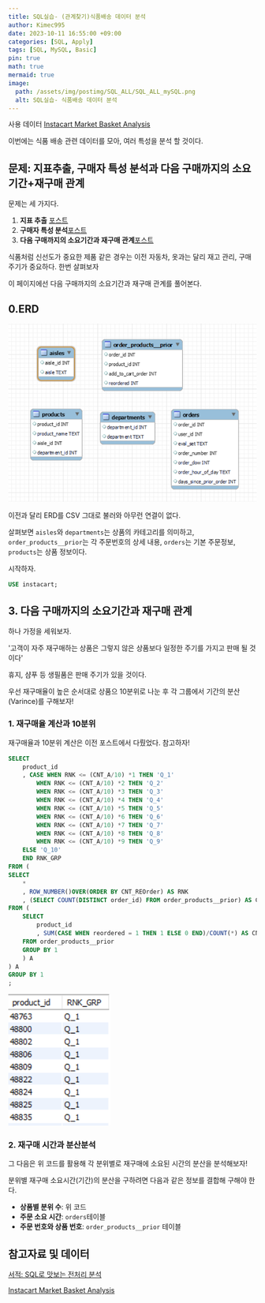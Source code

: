 ```yaml
---
title: SQL실습- (관계찾기)식품배송 데이터 분석
author: Kimec995
date: 2023-10-11 16:55:00 +09:00
categories: [SQL, Apply]
tags: [SQL, MySQL, Basic]
pin: true
math: true
mermaid: true
image: 
  path: /assets/img/postimg/SQL_ALL/SQL_ALL_mySQL.png
  alt: SQL실습- 식품배송 데이터 분석
---
```


사용 데이터 
[Instacart Market Basket Analysis](https://www.kaggle.com/competitions/instacart-market-basket-analysis/data)

이번에는 식품 배송 관련 데이터를 모아, 여러 특성을 분석 할 것이다.

## 문제: 지표추출, 구매자 특성 분석과 다음 구매까지의 소요기간+재구매 관계

문제는 세 가지다.

1. **지표 추출** [포스트](https://kimec995.github.io/posts/SQL-Q4-1/)
2. **구매자 특성 분석**[포스트](https://kimec995.github.io/posts/SQL-Q4-2/)
2. **다음 구매까지의 소요기간과 재구매 관계**[포스트](https://kimec995.github.io/posts/SQL-Q4-3/)

식품처럼 신선도가 중요한 제품 같은 경우는 이전 자동차, 옷과는 달리 재고 관리, 구매 주기가 중요하다. 한번 살펴보자

이 페이지에선 다음 구매까지의 소요기간과 재구매 관계를 풀어본다.

## 0.ERD
![image.png](/\assets\img\postimg\SQL_ALL\SQL_ALL_00_Instacart.png)

이전과 달리 ERD를 CSV 그대로 불러와 아무런 연결이 없다.

살펴보면 `aisles`와 `departments`는 상품의 카테고리를 의미하고, `order_products__prior`는 각 주문번호의 상세 내용, `orders`는 기본 주문정보, `products`는 상품 정보이다.

시작하자.
```sql
USE instacart;
```

## 3. 다음 구매까지의 소요기간과 재구매 관계

하나 가정을 세워보자.

'고객이 자주 재구매하는 상품은 그렇지 않은 상품보다 일정한 주기를 가지고 판매 될 것이다'

휴지, 샴푸 등 생필품은 판매 주기가 있을 것이다.

우선 재구매율이 높은 순서대로 상품으 10분위로 나눈 후 각 그룹에서 기간의 분산(Varince)를 구해보자!

### 1. 재구매율 계산과 10분위

재구매율과 10분위 계산은 이전 포스트에서 다뤘었다.
참고하자!

```sql
SELECT
	product_id
    , CASE WHEN RNK <= (CNT_A/10) *1 THEN 'Q_1'
		WHEN RNK <= (CNT_A/10) *2 THEN 'Q_2'
    	WHEN RNK <= (CNT_A/10) *3 THEN 'Q_3'
		WHEN RNK <= (CNT_A/10) *4 THEN 'Q_4'
		WHEN RNK <= (CNT_A/10) *5 THEN 'Q_5'
		WHEN RNK <= (CNT_A/10) *6 THEN 'Q_6'
		WHEN RNK <= (CNT_A/10) *7 THEN 'Q_7'
		WHEN RNK <= (CNT_A/10) *8 THEN 'Q_8'
		WHEN RNK <= (CNT_A/10) *9 THEN 'Q_9'
    ELSE 'Q_10'
    END RNK_GRP
FROM (
SELECT
	*
	, ROW_NUMBER()OVER(ORDER BY CNT_REOrder) AS RNK
    , (SELECT COUNT(DISTINCT order_id) FROM order_products__prior) AS CNT_A
FROM (
	SELECT
		product_id
		, SUM(CASE WHEN reordered = 1 THEN 1 ELSE 0 END)/COUNT(*) AS CNT_REOrder
	FROM order_products__prior
	GROUP BY 1
	) A
) A
GROUP BY 1
;
```

![image.png](/\assets\img\postimg\SQL_Q4\SQL_Q4_07.png)

### 2. 재구매 시간과 분산분석

그 다음은 위 코드를 활용해 각 분위별로 재구매에 소요된 시간의 분산을 분석해보자!

분위별 재구매 소요시간(기간)의 분산을 구하려면 다음과 같은 정보를 결합해 구해야 한다.

- **상품별 분위 수**: 위 코드
- **주문 소요 시간**: `orders`테이블
- **주문 번호와 상품 번호**: `order_products__prior` 테이블


## 참고자료 및 데이터

[서적: SQL로 맛보는 전처리 분석](https://product.kyobobook.co.kr/detail/S000001934242)

[Instacart Market Basket Analysis](https://www.kaggle.com/competitions/instacart-market-basket-analysis/data)